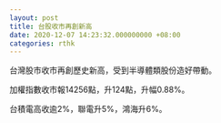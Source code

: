```yaml
---
layout: post
title: 台股收市再創新高
date: 2020-12-07 14:23:32.000000000 +08:00
categories: rthk
---
```


台灣股市收市再創歷史新高，受到半導體類股份造好帶動。

加權指數收市報14256點，升124點，升幅0.88%。

台積電高收逾2%，聯電升5%，鴻海升6%。
